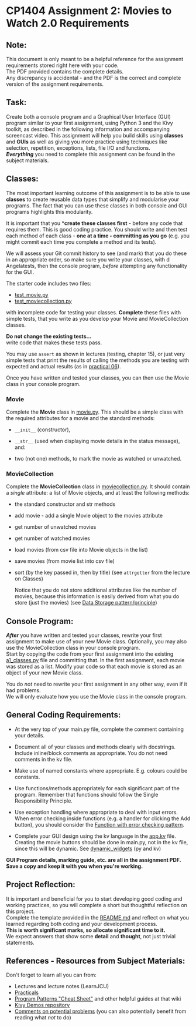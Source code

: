 # CP1404 Assignment 2: Movies to Watch 2.0 Requirements

## Note: 
This document is only meant to be a helpful reference for the assignment requirements stored right here with your code.  
The PDF provided contains the complete details.   
Any discrepancy is accidental - and the PDF is the correct and complete version of the assignment requirements.  


## Task:

Create both a console program and a Graphical User Interface (GUI)
program similar to your first assignment, using Python 3 and the Kivy
toolkit, as described in the following information and accompanying
screencast video. This assignment will help you build skills using
**classes** and **GUIs** as well as giving you more practice using
techniques like selection, repetition, exceptions, lists, file I/O and
functions.  
***Everything*** you need to
complete this assignment can be found in the subject materials.

## Classes:

The most important learning outcome of this assignment is to be able to
use **classes** to create reusable data types that simplify and
modularise your programs. The fact that you can use these classes in
both console and GUI programs highlights this modularity.

It is important that you ***create these classes first** - before any
code that requires them. This is good coding practice. You should
write and then test each method of each class - **one at a time -
committing as you go** (e.g. you might commit each time you complete a
method and its tests).

We will assess your Git commit history to see (and mark) that you do
these in an appropriate order, so make sure you write your classes, with
d Angelatests, then the console program, *before* attempting any functionality
for the GUI.

The starter code includes two files:  

- [test_movie.py](test_movie.py)
- [test_moviecollection.py](test_moviecollection.py)  

with incomplete code for testing your classes.
**Complete** these files with simple tests, that you write as you
develop your Movie and MovieCollection classes.

**Do not change the existing tests...**  
write code that makes these tests pass.

You may use `assert` as shown in lectures (testing, chapter 15), or just very
simple tests that print the results of calling the methods you are
testing with expected and actual results (as in [practical 06](https://github.com/CP1404/Practicals/tree/master/prac_06#testing)).

Once you have written and tested your classes, you can then use the
Movie class in your console program.

### Movie
Complete the **Movie** class in [movie.py](movie.py). This should be a simple
class with the required attributes for a movie and the standard
methods: 

- `__init__` (constructor),
 
- `__str__` (used when
displaying movie details in the status message), and:

-   two (not one) methods, to mark the movie as watched or
    unwatched.

### MovieCollection
Complete the **MovieCollection** class in [moviecollection.py](moviecollection.py). It
should contain a *single* attribute: a list of Movie objects, and at
least the following methods:

-   the standard constructor and str methods
-   add movie - add a single Movie object to the movies attribute
-   get number of unwatched movies
-   get number of watched movies
-   load movies (from csv file into Movie objects in the list)
-   save movies (from movie list into csv file)
-   sort (by the key passed in, then by title) 
    (see `attrgetter` from the lecture on Classes)

    Notice that you do not store additional attributes like the
    number of movies, because this information is easily derived
    from what you do store (just the movies) (see [Data Storage pattern/principle](https://github.com/CP1404/Starter/wiki/Programming-Patterns#data-storage))

## Console Program:

***After*** you have written and tested your classes, rewrite your first
assignment to make use of your new Movie class. Optionally, you may also
use the MovieCollection class in your console program.  
Start by copying
the code from your first assignment into the existing [a1_classes.py](a1_classes.py)
file and committing that. In the first assignment, each movie was stored
as a list. Modify your code so that each movie is stored as an object of
your new Movie class.

You do *not* need to rewrite your first assignment in any other way,
even if it had problems.  
We will only evaluate how you use the Movie class in the console
program.

## General Coding Requirements:

-   At the very top of your main.py file, complete the comment
    containing your details.
    
-   Document all of your classes and methods clearly with docstrings.
    Include inline/block comments as appropriate. You do not need
    comments in the kv file.

-   Make use of named constants where appropriate. E.g. colours could be
    constants.

-   Use functions/methods appropriately for each significant part of the
    program. Remember that functions should follow the Single
    Responsibility Principle.

-   Use exception handling where appropriate to deal with input errors.
    When error checking inside functions (e.g. a handler for clicking
    the Add button), you should consider the 
    [Function with error checking pattern](https://github.com/CP1404/Starter/wiki/Programming-Patterns#function-with-error-checking).

-   Complete your GUI design using the kv language in the [app.kv](app.kv) file.
    Creating the movie buttons should be done in main.py, not in the kv
    file, since this will be dynamic. See [dynamic_widgets](https://github.com/CP1404/KivyDemos/blob/master/dynamic_widgets.py) (py and kv)

**GUI Program details, marking guide, etc. are all in the assignment PDF.  
Save a copy and keep it with you when you're working.**

## Project Reflection: 

It is important and beneficial for you to start developing good coding
and working practices, so you will complete a short but thoughtful
reflection on this project.  
Complete the template provided in the [README.md](README.md)
and reflect on what you learned regarding both coding and your
development process.  
**This is worth significant marks, so allocate significant time to it.**\
We expect answers that show some **detail** and **thought**, not just
trivial statements.

## References - Resources from Subject Materials:

Don't forget to learn all you can from:  

- Lectures and lecture notes (LearnJCU)
- [Practicals](https://github.com/CP1404/Practicals)
- [Program Patterns "Cheat Sheet"](https://github.com/CP1404/Starter/wiki/Programming-Patterns) and other helpful guides at that wiki
- [Kivy Demos repository](https://github.com/CP1404/KivyDemos)
- [Comments on potential problems](https://github.com/CP1404/Starter/wiki/Assignment-Feedback,-Common-Problems) (you can also potentially benefit from reading what _not_ to do)
